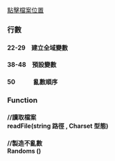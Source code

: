 <a href="https://github.com/picashuo/flowshops/blob/master/PFSS_OAWT_DATAJava/src/pfss_oawt_datajava/PFSS_OAWT_DATAJava.java">點擊檔案位置</a>
<h3>行數</h3>
<h4>22-29　建立全域變數</h4>
<h4>38-48　預設變數</h4>
<h4>50　　　亂數順序</h4>
<h3>Function</h3>

<h4>//讀取檔案   </br> readFile(string 路徑 , Charset 型態)</h4>
<h4>//製造不亂數 </br> Randoms ()</h4>
